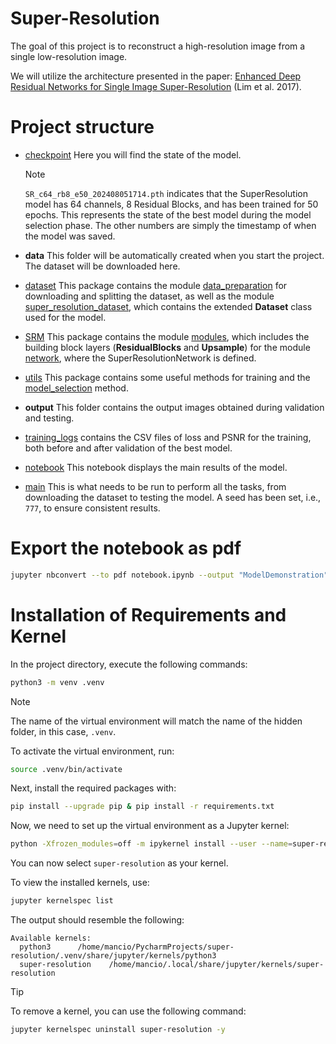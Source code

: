 # Super-Resolution

The goal of this project is to reconstruct a high-resolution image from a single low-resolution image.

We will utilize the architecture presented in the paper:
[Enhanced Deep Residual Networks for Single Image Super-Resolution](https://arxiv.org/pdf/1707.02921) (Lim et al. 2017).

# Project structure

- [checkpoint](/checkpoint/) Here you will find the state of the model.
  
  > [!NOTE]
  > `SR_c64_rb8_e50_202408051714.pth` indicates that the SuperResolution model has 64 channels, 8 Residual Blocks, and has been trained for 50 epochs. This represents the state of the best model during the model selection phase. The other numbers are simply the timestamp of when the model was saved.
- **data** This folder will be automatically created when you start the project. The dataset will be downloaded here.
- [dataset](/dataset/) This package contains the module [data_preparation](/dataset/data_preparation.py) for downloading and splitting the dataset, as well as the module [super_resolution_dataset](/dataset/super_resolution_dataset.py), which contains the extended **Dataset** class used for the model.
- [SRM](/SRM/) This package contains the module [modules](/SRM/modules.py), which includes the building block layers (**ResidualBlocks** and **Upsample**) for the module [network](/SRM/network.py), where the SuperResolutionNetwork is defined.
- [utils](/utils/) This package contains some useful methods for training and the [model_selection](/utils/training_utilitis.py#L129) method.
- **output** This folder contains the output images obtained during validation and testing.
- [training_logs](/training_logs/) contains the CSV files of loss and PSNR for the training, both before and after validation of the best model.
- [notebook](/notebook.ipynb) This notebook displays the main results of the model.
- [main](/main.py) This is what needs to be run to perform all the tasks, from downloading the dataset to testing the model. A seed has been set, i.e., `777`, to ensure consistent results.

# Export the notebook as pdf

```bash
jupyter nbconvert --to pdf notebook.ipynb --output "ModelDemonstration" --LatexPreprocessor.title "Super Resolution Demonstration" --LatexPreprocessor.date "August, 2024" --LatexPreprocessor.author_names "Christian Mancini"
```

# Installation of Requirements and Kernel

In the project directory, execute the following commands:

```bash
python3 -m venv .venv
```
> [!NOTE]
> The name of the virtual environment will match the name of the hidden folder, 
> in this case, `.venv`.

To activate the virtual environment, run:

```bash
source .venv/bin/activate
```
Next, install the required packages with:

```bash
pip install --upgrade pip & pip install -r requirements.txt
```

Now, we need to set up the virtual environment as a Jupyter kernel:

```bash
python -Xfrozen_modules=off -m ipykernel install --user --name=super-resolution
```
You can now select `super-resolution` as your kernel.

To view the installed kernels, use:

```bash
jupyter kernelspec list
```
The output should resemble the following:

```
Available kernels:
  python3      /home/mancio/PycharmProjects/super-resolution/.venv/share/jupyter/kernels/python3
  super-resolution    /home/mancio/.local/share/jupyter/kernels/super-resolution
```
> [!TIP]  
> To remove a kernel, you can use the following command:

```bash
jupyter kernelspec uninstall super-resolution -y
```

